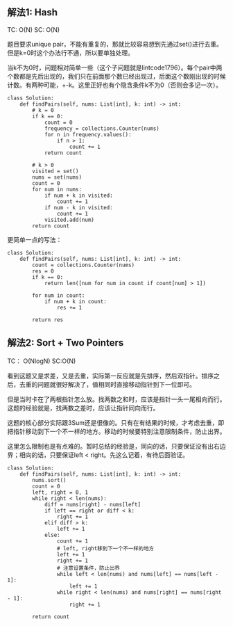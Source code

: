 ## 解法1: Hash
TC: O(N) SC: O(N)

题目要求unique pair，不能有重复的，那就比较容易想到先通过set()进行去重。但是k=0时这个办法行不通，所以要单独处理。

当k不为0时，问题相对简单一些（这个子问题就是lintcode1796）。每个pair中两个数都是先后出现的，我们只在前面那个数已经出现过，后面这个数刚出现的时候计数。有两种可能，+-k。这里正好也有个隐含条件k不为0（否则会多记一次）。
```
class Solution:
    def findPairs(self, nums: List[int], k: int) -> int:
        # k = 0
        if k == 0:
            count = 0
            frequency = collections.Counter(nums)
            for n in frequency.values():
                if n > 1:
                    count += 1
            return count
        
        # k > 0 
        visited = set()
        nums = set(nums)
        count = 0
        for num in nums:
            if num + k in visited:
                count += 1
            if num - k in visited:
                count += 1
            visited.add(num)
        return count
```
更简单一点的写法：
```
class Solution:
    def findPairs(self, nums: List[int], k: int) -> int:
        count = collections.Counter(nums)
        res = 0
        if k == 0:
            return len([num for num in count if count[num] > 1])
            
        for num in count:
            if num + k in count:
                res += 1
                
        return res
```

## 解法2: Sort + Two Pointers
TC： O(NlogN) SC:O(N)

看到这题又是求差，又是去重，实际第一反应就是先排序，然后双指针。排序之后，去重的问题就很好解决了，值相同时直接移动指针到下一位即可。

但是当时卡在了两根指针怎么放。找两数之和时，应该是指针一头一尾相向而行。这题的经验就是，找两数之差时，应该让指针同向而行。

这题的核心部分实际跟3Sum还是很像的。只有在有结果的时候，才考虑去重，即把指针移动到下一个不一样的地方。移动的时候要特别注意限制条件，防止出界。

这里怎么限制也是有点难的。暂时总结的经验是，同向的话，只要保证没有出右边界；相向的话，只要保证left < right。先这么记着，有待后面验证。


```
class Solution:
    def findPairs(self, nums: List[int], k: int) -> int:
        nums.sort()
        count = 0
        left, right = 0, 1
        while right < len(nums):
            diff = nums[right] - nums[left]
            if left == right or diff < k:
                right += 1
            elif diff > k:
                left += 1
            else:
                count += 1
                # left, right移到下一个不一样的地方
                left += 1
                right += 1
                # 注意设置条件，防止出界
                while left < len(nums) and nums[left] == nums[left - 1]:
                    left += 1
                while right < len(nums) and nums[right] == nums[right - 1]:
                    right += 1
        
        return count
```
